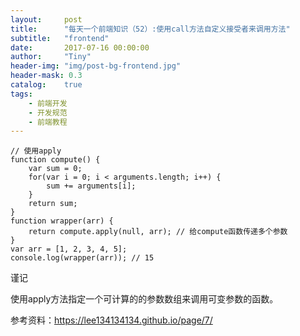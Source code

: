 ```yaml
---
layout:     post
title:      "每天一个前端知识（52）:使用call方法自定义接受者来调用方法"
subtitle:   "frontend"
date:       2017-07-16 00:00:00
author:     "Tiny"
header-img: "img/post-bg-frontend.jpg"
header-mask: 0.3
catalog:    true
tags:
    - 前端开发
    - 开发规范
    - 前端教程
---
```


    // 使用apply
    function compute() {
        var sum = 0;
        for(var i = 0; i < arguments.length; i++) {
            sum += arguments[i];
        }
        return sum;
    }
    function wrapper(arr) {
        return compute.apply(null, arr); // 给compute函数传递多个参数
    }
    var arr = [1, 2, 3, 4, 5];
    console.log(wrapper(arr)); // 15

谨记

使用apply方法指定一个可计算的的参数数组来调用可变参数的函数。

参考资料：https://lee134134134.github.io/page/7/


